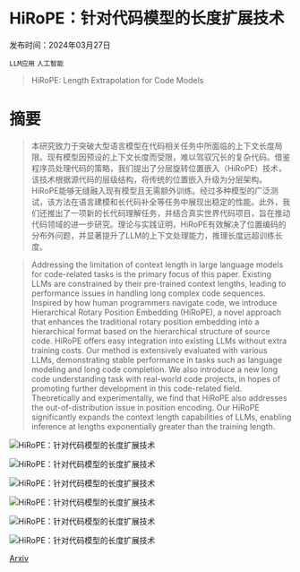 # HiRoPE：针对代码模型的长度扩展技术

发布时间：2024年03月27日

`LLM应用` `人工智能`

> HiRoPE: Length Extrapolation for Code Models

# 摘要

> 本研究致力于突破大型语言模型在代码相关任务中所面临的上下文长度局限。现有模型因预设的上下文长度而受限，难以驾驭冗长的复杂代码。借鉴程序员处理代码的策略，我们提出了分层旋转位置嵌入（HiRoPE）技术，该技术根据源代码的层级结构，将传统的位置嵌入升级为分层架构。HiRoPE能够无缝融入现有模型且无需额外训练。经过多种模型的广泛测试，该方法在语言建模和长代码补全等任务中展现出稳定的性能。此外，我们还推出了一项新的长代码理解任务，并结合真实世界代码项目，旨在推动代码领域的进一步研究。理论与实践证明，HiRoPE有效解决了位置编码的分布外问题，并显著提升了LLM的上下文处理能力，推理长度远超训练长度。

> Addressing the limitation of context length in large language models for code-related tasks is the primary focus of this paper. Existing LLMs are constrained by their pre-trained context lengths, leading to performance issues in handling long complex code sequences. Inspired by how human programmers navigate code, we introduce Hierarchical Rotary Position Embedding (HiRoPE), a novel approach that enhances the traditional rotary position embedding into a hierarchical format based on the hierarchical structure of source code. HiRoPE offers easy integration into existing LLMs without extra training costs. Our method is extensively evaluated with various LLMs, demonstrating stable performance in tasks such as language modeling and long code completion. We also introduce a new long code understanding task with real-world code projects, in hopes of promoting further development in this code-related field. Theoretically and experimentally, we find that HiRoPE also addresses the out-of-distribution issue in position encoding. Our HiRoPE significantly expands the context length capabilities of LLMs, enabling inference at lengths exponentially greater than the training length.

![HiRoPE：针对代码模型的长度扩展技术](../../../paper_images/2403.19115/x1.png)

![HiRoPE：针对代码模型的长度扩展技术](../../../paper_images/2403.19115/x2.png)

![HiRoPE：针对代码模型的长度扩展技术](../../../paper_images/2403.19115/x3.png)

![HiRoPE：针对代码模型的长度扩展技术](../../../paper_images/2403.19115/x4.png)

![HiRoPE：针对代码模型的长度扩展技术](../../../paper_images/2403.19115/x5.png)

![HiRoPE：针对代码模型的长度扩展技术](../../../paper_images/2403.19115/x6.png)

[Arxiv](https://arxiv.org/abs/2403.19115)